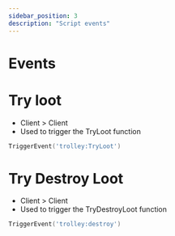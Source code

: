 ```yaml
---
sidebar_position: 3
description: "Script events"
---
```


# Events

# Try loot 
- Client > Client
- Used to trigger the TryLoot function
```lua
TriggerEvent('trolley:TryLoot')
```

# Try Destroy Loot
- Client > Client
- Used to trigger the TryDestroyLoot function
```lua
TriggerEvent('trolley:destroy')
```
